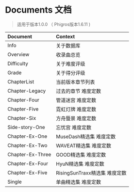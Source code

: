 # Documents 文档
> 适用于版本1.0.0 （ Phigros版本1.6.11 )

| Document | Context |
|:--|:--|
| Info | 关于数据库 |
| Overview | 收录曲总览 |
| Difficulty | 关于难度评级 |
| Grade | 关于得分评级 |
| ChapterList | 当前版本章节列表 |
| Chapter-Legacy | 过去的章节 难度定数 |
| Chapter-Four | 管道迷宫 难度定数 |
| Chapter-Five | 霓虹灯牌 难度定数 |
| Chapter-Six | 方舟蜃景 难度定数 |
| Side-story-One | 忘忧宫 难度定数 |
| Chapter-Ex-One | MuseDash精选集 难度定数 |
| Chapter-Ex-Two | WAVEAT精选集 难度定数 |
| Chapter-Ex-Three | GOOD精选集 难度定数 |
| Chapter-Ex-Four | HyuN精选集 难度定数 |
| Chapter-Ex-Five | RisingSunTraxx精选集 难度定数 |
| Single | 单曲精选集 难度定数 |